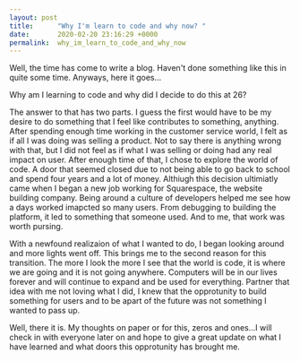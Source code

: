 ```yaml
---
layout: post
title:      "Why I'm learn to code and why now? "
date:       2020-02-20 23:16:29 +0000
permalink:  why_im_learn_to_code_and_why_now
---
```



Well, the time has come to write a blog. Haven't done something like this in quite some time. Anyways, here it goes...


Why am I learning to code and why did I decide to do this at 26? 

The answer to that has two parts. I guess the first would have to be my desire to do something that I feel like contributes to something, anything. After spending enough time working in the customer service world, I felt as if all I was doing was selling a product. Not to say there is anything wrong with that, but I did not feel as if what I was selling or doing had any real impact on user. After enough time of that, I chose to explore the world of code. A door that seemed closed  due to not being able to go back to school and spend four years and a lot of money. Althiugh this decision ultimiatly came when I began a new job working for Squarespace, the website building company. Being around a culture of developers helped me see how a days worked imapcted so many users. From debugging to building the platform, it led to something that someone used. And to me, that work was worth pursing.  

With a newfound realizaion of what I wanted to do, I began looking around and more lights went off. This brings me to the second reason for this transition. The more I look the more I see that the world is code, it is where we are going and it is not going anywhere.  Computers will be in our lives forever and will continue to expand and be used for everything. Partner that idea with me not loving what I did, I knew that the opprotunity to build something for users and to be apart of the future was not something I wanted to pass up. 

Well, there it is. My thoughts on paper or for this, zeros and ones...I will check in with everyone later on and hope to give a great update on what I have learned and what doors this opprotunity has brought me. 

